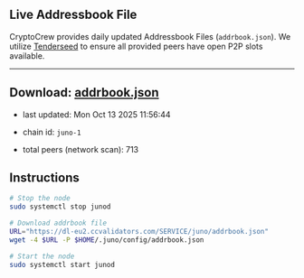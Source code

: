 ## Live Addressbook File

CryptoCrew provides daily updated Addressbook Files (`addrbook.json`). We utilize [Tenderseed](https://github.com/binaryholdings/tenderseed) to ensure all provided peers have open P2P slots available.

---
**Download: [addrbook.json](https://dl-eu2.ccvalidators.com/SERVICE/juno/addrbook.json)**
---

- last updated: Mon Oct 13 2025 11:56:44
- chain id: `juno-1`

- total peers (network scan): 713

## Instructions
```sh
# Stop the node
sudo systemctl stop junod

# Download addrbook file
URL="https://dl-eu2.ccvalidators.com/SERVICE/juno/addrbook.json"
wget -4 $URL -P $HOME/.juno/config/addrbook.json

# Start the node
sudo systemctl start junod
```
